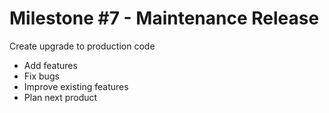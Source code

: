# Milestone #7 - Maintenance Release

Create upgrade to production code

* Add features
* Fix bugs
* Improve existing features
* Plan next product

